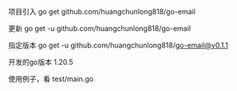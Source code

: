 
项目引入
go get github.com/huangchunlong818/go-email

更新
go get -u github.com/huangchunlong818/go-email

指定版本
go get -u github.com/huangchunlong818/go-email@v0.1.1

开发的go版本 1.20.5

使用例子，看 test/main.go
